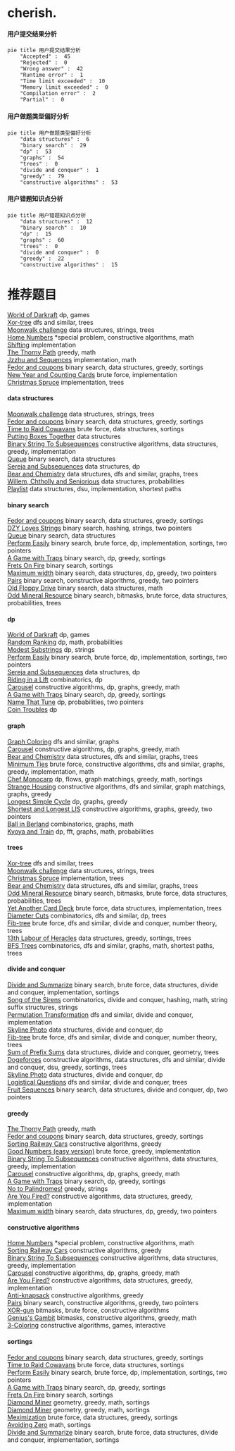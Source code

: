 # cherish.
<!-- tabs:start -->
#### **用户提交结果分析**

```mermaid
pie title 用户提交结果分析
    "Accepted" :  45
    "Rejected" :  0
    "Wrong answer" :  42
    "Runtime error" :  1
    "Time limit exceeded" :  10
    "Memory limit exceeded" :  0
    "Compilation error" :  2
    "Partial" :  0
```
#### **用户做题类型偏好分析**

```mermaid
pie title 用户做题类型偏好分析
    "data structures" :  6
    "binary search" :  29
    "dp" :  53
    "graphs" :  54
    "trees" :  0
    "divide and conquer" :  1
    "greedy" :  79
    "constructive algorithms" :  53
```
#### **用户错题知识点分析**

```mermaid
pie title 用户错题知识点分析
    "data structures" :  12
    "binary search" :  10
    "dp" :  15
    "graphs" :  60
    "trees" :  0
    "divide and conquer" :  0
    "greedy" :  22
    "constructive algorithms" :  15
```
<!-- tabs:end -->
# 推荐题目
[World of Darkraft](http://codeforces.com/problemset/problem/138/D)		dp,
                        games		  
[Xor-tree](https://codeforces.com/contest/430/problem/C)		dfs and similar,
                        trees		  
[Moonwalk challenge](http://codeforces.com/problemset/problem/1045/J)		data structures,
                        strings,
                        trees		  
[Home Numbers](http://codeforces.com/problemset/problem/638/A)		*special problem,
                        constructive algorithms,
                        math		  
[Shifting](http://codeforces.com/problemset/problem/286/B)		implementation		  
[The Thorny Path](https://codeforces.com/contest/1464/problem/D)		greedy,
                        math		  
[Jzzhu and Sequences](http://codeforces.com/problemset/problem/450/B)		implementation,
                        math		  
[Fedor and coupons](http://codeforces.com/problemset/problem/754/D)		binary search,
                        data structures,
                        greedy,
                        sortings		  
[New Year and Counting Cards](http://codeforces.com/problemset/problem/908/A)		brute force,
                        implementation		  
[Christmas Spruce](http://codeforces.com/problemset/problem/913/B)		implementation,
                        trees		  
<!-- tabs:start -->
#### **data structures**
[Moonwalk challenge](http://codeforces.com/problemset/problem/1045/J)		data structures,
                        strings,
                        trees		  
[Fedor and coupons](http://codeforces.com/problemset/problem/754/D)		binary search,
                        data structures,
                        greedy,
                        sortings		  
[Time to Raid Cowavans](http://codeforces.com/problemset/problem/103/D)		brute force,
                        data structures,
                        sortings		  
[Putting Boxes Together](https://codeforces.com/contest/1053/problem/C)		data structures		  
[Binary String To Subsequences](http://codeforces.com/problemset/problem/1399/D)		constructive algorithms,
                        data structures,
                        greedy,
                        implementation		  
[Queue](http://codeforces.com/problemset/problem/91/B)		binary search,
                        data structures		  
[Sereja and Subsequences](http://codeforces.com/problemset/problem/314/C)		data structures,
                        dp		  
[Bear and Chemistry](http://codeforces.com/problemset/problem/639/F)		data structures,
                        dfs and similar,
                        graphs,
                        trees		  
[Willem, Chtholly and Seniorious](http://codeforces.com/problemset/problem/896/C)		data structures,
                        probabilities		  
[Playlist](https://codeforces.com/contest/1484/problem/D)		data structures,
                        dsu,
                        implementation,
                        shortest paths		  
#### **binary search**
[Fedor and coupons](http://codeforces.com/problemset/problem/754/D)		binary search,
                        data structures,
                        greedy,
                        sortings		  
[DZY Loves Strings](http://codeforces.com/problemset/problem/444/D)		binary search,
                        hashing,
                        strings,
                        two pointers		  
[Queue](http://codeforces.com/problemset/problem/91/B)		binary search,
                        data structures		  
[Perform Easily](https://codeforces.com/contest/1435/problem/C)		binary search,
                        brute force,
                        dp,
                        implementation,
                        sortings,
                        two pointers		  
[A Game with Traps](http://codeforces.com/problemset/problem/1260/D)		binary search,
                        dp,
                        greedy,
                        sortings		  
[Frets On Fire](http://codeforces.com/problemset/problem/1119/D)		binary search,
                        sortings		  
[Maximum width](http://codeforces.com/problemset/problem/1492/C)		binary search,
                        data structures,
                        dp,
                        greedy,
                        two pointers		  
[Pairs](http://codeforces.com/problemset/problem/1463/D)		binary search,
                        constructive algorithms,
                        greedy,
                        two pointers		  
[Old Floppy Drive](http://codeforces.com/problemset/problem/1490/G)		binary search,
                        data structures,
                        math		  
[Odd Mineral Resource](http://codeforces.com/problemset/problem/1479/D)		binary search,
                        bitmasks,
                        brute force,
                        data structures,
                        probabilities,
                        trees		  
#### **dp**
[World of Darkraft](http://codeforces.com/problemset/problem/138/D)		dp,
                        games		  
[Random Ranking](http://codeforces.com/problemset/problem/303/E)		dp,
                        math,
                        probabilities		  
[Modest Substrings](http://codeforces.com/problemset/problem/1110/H)		dp,
                        strings		  
[Perform Easily](https://codeforces.com/contest/1435/problem/C)		binary search,
                        brute force,
                        dp,
                        implementation,
                        sortings,
                        two pointers		  
[Sereja and Subsequences](http://codeforces.com/problemset/problem/314/C)		data structures,
                        dp		  
[Riding in a Lift](https://codeforces.com/contest/480/problem/C)		combinatorics,
                        dp		  
[Carousel](http://codeforces.com/problemset/problem/1328/D)		constructive algorithms,
                        dp,
                        graphs,
                        greedy,
                        math		  
[A Game with Traps](http://codeforces.com/problemset/problem/1260/D)		binary search,
                        dp,
                        greedy,
                        sortings		  
[Name That Tune](http://codeforces.com/problemset/problem/498/B)		dp,
                        probabilities,
                        two pointers		  
[Coin Troubles](http://codeforces.com/problemset/problem/283/C)		dp		  
#### **graph**
[Graph Coloring](http://codeforces.com/problemset/problem/662/B)		dfs and similar,
                        graphs		  
[Carousel](http://codeforces.com/problemset/problem/1328/D)		constructive algorithms,
                        dp,
                        graphs,
                        greedy,
                        math		  
[Bear and Chemistry](http://codeforces.com/problemset/problem/639/F)		data structures,
                        dfs and similar,
                        graphs,
                        trees		  
[Minimum Ties](http://codeforces.com/problemset/problem/1487/C)		brute force,
                        constructive algorithms,
                        dfs and similar,
                        graphs,
                        greedy,
                        implementation,
                        math		  
[Chef Monocarp](http://codeforces.com/problemset/problem/1437/C)		dp,
                        flows,
                        graph matchings,
                        greedy,
                        math,
                        sortings		  
[Strange Housing](http://codeforces.com/problemset/problem/1470/D)		constructive algorithms,
                        dfs and similar,
                        graph matchings,
                        graphs,
                        greedy		  
[Longest Simple Cycle](http://codeforces.com/problemset/problem/1476/C)		dp,
                        graphs,
                        greedy		  
[Shortest and Longest LIS](http://codeforces.com/problemset/problem/1304/D)		constructive algorithms,
                        graphs,
                        greedy,
                        two pointers		  
[Ball in Berland](http://codeforces.com/problemset/problem/1475/C)		combinatorics,
                        graphs,
                        math		  
[Kyoya and Train](http://codeforces.com/problemset/problem/553/E)		dp,
                        fft,
                        graphs,
                        math,
                        probabilities		  
#### **trees**
[Xor-tree](https://codeforces.com/contest/430/problem/C)		dfs and similar,
                        trees		  
[Moonwalk challenge](http://codeforces.com/problemset/problem/1045/J)		data structures,
                        strings,
                        trees		  
[Christmas Spruce](http://codeforces.com/problemset/problem/913/B)		implementation,
                        trees		  
[Bear and Chemistry](http://codeforces.com/problemset/problem/639/F)		data structures,
                        dfs and similar,
                        graphs,
                        trees		  
[Odd Mineral Resource](http://codeforces.com/problemset/problem/1479/D)		binary search,
                        bitmasks,
                        brute force,
                        data structures,
                        probabilities,
                        trees		  
[Yet Another Card Deck](http://codeforces.com/problemset/problem/1511/C)		brute force,
                        data structures,
                        implementation,
                        trees		  
[Diameter Cuts](http://codeforces.com/problemset/problem/1499/F)		combinatorics,
                        dfs and similar,
                        dp,
                        trees		  
[Fib-tree](http://codeforces.com/problemset/problem/1491/E)		brute force,
                        dfs and similar,
                        divide and conquer,
                        number theory,
                        trees		  
[13th Labour of Heracles](http://codeforces.com/problemset/problem/1466/D)		data structures,
                        greedy,
                        sortings,
                        trees		  
[BFS Trees](http://codeforces.com/problemset/problem/1495/D)		combinatorics,
                        dfs and similar,
                        graphs,
                        math,
                        shortest paths,
                        trees		  
#### **divide and conquer**
[Divide and Summarize](http://codeforces.com/problemset/problem/1461/D)		binary search,
                        brute force,
                        data structures,
                        divide and conquer,
                        implementation,
                        sortings		  
[Song of the Sirens](http://codeforces.com/problemset/problem/1466/G)		combinatorics,
                        divide and conquer,
                        hashing,
                        math,
                        string suffix structures,
                        strings		  
[Permutation Transformation](http://codeforces.com/problemset/problem/1490/D)		dfs and similar,
                        divide and conquer,
                        implementation		  
[Skyline Photo](https://codeforces.com/contest/1483/problem/C)		data structures,
                        divide and conquer,
                        dp		  
[Fib-tree](http://codeforces.com/problemset/problem/1491/E)		brute force,
                        dfs and similar,
                        divide and conquer,
                        number theory,
                        trees		  
[Sum of Prefix Sums](http://codeforces.com/problemset/problem/1303/G)		data structures,
                        divide and conquer,
                        geometry,
                        trees		  
[Dogeforces](http://codeforces.com/problemset/problem/1494/D)		constructive algorithms,
                        data structures,
                        dfs and similar,
                        divide and conquer,
                        dsu,
                        greedy,
                        sortings,
                        trees		  
[Skyline Photo](http://codeforces.com/problemset/problem/1482/E)		data structures,
                        divide and conquer,
                        dp		  
[Logistical Questions](http://codeforces.com/problemset/problem/566/C)		dfs and similar,
                        divide and conquer,
                        trees		  
[Fruit Sequences](http://codeforces.com/problemset/problem/1428/F)		binary search,
                        data structures,
                        divide and conquer,
                        dp,
                        two pointers		  
#### **greedy**
[The Thorny Path](https://codeforces.com/contest/1464/problem/D)		greedy,
                        math		  
[Fedor and coupons](http://codeforces.com/problemset/problem/754/D)		binary search,
                        data structures,
                        greedy,
                        sortings		  
[Sorting Railway Cars](https://codeforces.com/contest/606/problem/C)		constructive algorithms,
                        greedy		  
[Good Numbers (easy version)](http://codeforces.com/problemset/problem/1249/C1)		brute force,
                        greedy,
                        implementation		  
[Binary String To Subsequences](http://codeforces.com/problemset/problem/1399/D)		constructive algorithms,
                        data structures,
                        greedy,
                        implementation		  
[Carousel](http://codeforces.com/problemset/problem/1328/D)		constructive algorithms,
                        dp,
                        graphs,
                        greedy,
                        math		  
[A Game with Traps](http://codeforces.com/problemset/problem/1260/D)		binary search,
                        dp,
                        greedy,
                        sortings		  
[No to Palindromes!](http://codeforces.com/problemset/problem/464/A)		greedy,
                        strings		  
[Are You Fired?](http://codeforces.com/problemset/problem/1358/E)		constructive algorithms,
                        data structures,
                        greedy,
                        implementation		  
[Maximum width](http://codeforces.com/problemset/problem/1492/C)		binary search,
                        data structures,
                        dp,
                        greedy,
                        two pointers		  
#### **constructive algorithms**
[Home Numbers](http://codeforces.com/problemset/problem/638/A)		*special problem,
                        constructive algorithms,
                        math		  
[Sorting Railway Cars](https://codeforces.com/contest/606/problem/C)		constructive algorithms,
                        greedy		  
[Binary String To Subsequences](http://codeforces.com/problemset/problem/1399/D)		constructive algorithms,
                        data structures,
                        greedy,
                        implementation		  
[Carousel](http://codeforces.com/problemset/problem/1328/D)		constructive algorithms,
                        dp,
                        graphs,
                        greedy,
                        math		  
[Are You Fired?](http://codeforces.com/problemset/problem/1358/E)		constructive algorithms,
                        data structures,
                        greedy,
                        implementation		  
[Anti-knapsack](http://codeforces.com/problemset/problem/1493/A)		constructive algorithms,
                        greedy		  
[Pairs](http://codeforces.com/problemset/problem/1463/D)		binary search,
                        constructive algorithms,
                        greedy,
                        two pointers		  
[XOR-gun](https://codeforces.com/contest/1456/problem/B)		bitmasks,
                        brute force,
                        constructive algorithms		  
[Genius's Gambit](http://codeforces.com/problemset/problem/1492/D)		bitmasks,
                        constructive algorithms,
                        greedy,
                        math		  
[3-Coloring](https://codeforces.com/contest/1504/problem/D)		constructive algorithms,
                        games,
                        interactive		  
#### **sortings**
[Fedor and coupons](http://codeforces.com/problemset/problem/754/D)		binary search,
                        data structures,
                        greedy,
                        sortings		  
[Time to Raid Cowavans](http://codeforces.com/problemset/problem/103/D)		brute force,
                        data structures,
                        sortings		  
[Perform Easily](https://codeforces.com/contest/1435/problem/C)		binary search,
                        brute force,
                        dp,
                        implementation,
                        sortings,
                        two pointers		  
[A Game with Traps](http://codeforces.com/problemset/problem/1260/D)		binary search,
                        dp,
                        greedy,
                        sortings		  
[Frets On Fire](http://codeforces.com/problemset/problem/1119/D)		binary search,
                        sortings		  
[Diamond Miner](https://codeforces.com/contest/1496/problem/C)		geometry,
                        greedy,
                        math,
                        sortings		  
[Diamond Miner](http://codeforces.com/problemset/problem/1495/A)		geometry,
                        greedy,
                        math,
                        sortings		  
[Meximization](http://codeforces.com/problemset/problem/1497/A)		brute force,
                        data structures,
                        greedy,
                        sortings		  
[Avoiding Zero](http://codeforces.com/problemset/problem/1427/A)		math,
                        sortings		  
[Divide and Summarize](http://codeforces.com/problemset/problem/1461/D)		binary search,
                        brute force,
                        data structures,
                        divide and conquer,
                        implementation,
                        sortings		  
<!-- tabs:end -->

